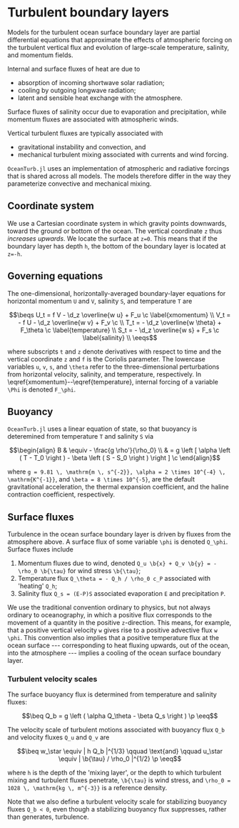 # Turbulent boundary layers

```math
\newcommand{\c}{\, ,}
\newcommand{\p}{\, .}
\newcommand{\d}{\partial}

\newcommand{\r}[1]{\mathrm{#1}}
\newcommand{\b}[1]{\boldsymbol{#1}}

\newcommand{\ee}{\mathrm{e}}

\newcommand{\beq}{\begin{equation}}
\newcommand{\eeq}{\end{equation}}

\newcommand{\beqs}{\begin{gather}}
\newcommand{\eeqs}{\end{gather}}
```

Models for the turbulent ocean surface boundary layer are partial
differential equations that approximate the effects of
atmospheric forcing on the turbulent vertical flux
and evolution of large-scale temperature, salinity, and momentum
fields.

Internal and surface fluxes of heat are due to

* absorption of incoming shortwave solar radiation;
* cooling by outgoing longwave radiation;
* latent and sensible heat exchange with the atmosphere.

Surface fluxes of salinity occur due to evaporation and precipitation,
while momentum fluxes are associated with atmospheric winds.

Vertical turbulent fluxes are typically associated with

* gravitational instability and convection, and
* mechanical turbulent mixing associated with currents and wind forcing.

`OceanTurb.jl` uses
an implementation of atmospheric and radiative forcings that is shared
across all models.
The models therefore differ in the way they
parameterize convective and mechanical mixing.

## Coordinate system

We use a Cartesian coordinate system in which gravity points downwards,
toward the ground or bottom of the ocean. The vertical coordinate ``z``
thus *increases upwards*. We locate the surface at ``z=0``. This means that if
the boundary layer has depth ``h``, the bottom of the boundary layer is
located at ``z=-h``.

## Governing equations

The one-dimensional, horizontally-averaged boundary-layer equations for
horizontal momentum ``U`` and ``V``, salinity ``S``, and
temperature ``T`` are

```math
\beqs
U_t =   f V - \d_z \overline{w u}      + F_u      \c \label{xmomentum} \\
V_t = - f U - \d_z \overline{w v}      + F_v      \c \\
T_t =       - \d_z \overline{w \theta} + F_\theta \c \label{temperature} \\
S_t =       - \d_z \overline{w s}      + F_s      \c \label{salinity} \\
\eeqs
```

where subscripts ``t`` and ``z`` denote derivatives with respect to time
and the vertical coordinate ``z`` and ``f`` is the Coriolis parameter.
The lowercase variables ``u``, ``v``, ``s``, and ``\theta`` refer to the
three-dimensional perturbations from horizontal velocity, salinity, and
temperature, respectively.
In \eqref{xmomentum}--\eqref{temperature}, internal forcing of
a variable ``\Phi`` is denoted ``F_\phi``.

## Buoyancy

`OceanTurb.jl` uses a linear equation of state, so that
buoyancy is deteremined from temperature ``T`` and salinity ``S`` via

```math
\begin{align}
B & \equiv - \frac{g \rho'}{\rho_0} \\
  &     = g \left [ \alpha \left ( T - T_0 \right ) - \beta \left ( S - S_0 \right ) \right ] \c
\end{align}
```

where ``g = 9.81 \, \mathrm{m \, s^{-2}}, \alpha = 2 \times 10^{-4} \, \mathrm{K^{-1}}``, and ``\beta = 8 \times 10^{-5}``,
are the default gravitational acceleration, the thermal expansion coefficient, and the
haline contraction coefficient, respectively.

## Surface fluxes

Turbulence in the ocean surface boundary layer is driven by fluxes from
the atmosphere above.
A surface flux of some variable ``\phi`` is denoted ``Q_\phi``.
Surface fluxes include

1. Momentum fluxes due to wind, denoted ``Q_u \b{x} + Q_v \b{y} = -\rho_0 \b{\tau}`` for wind stress ``\b{\tau}``;
2. Temperature flux ``Q_\theta = - Q_h / \rho_0 c_P`` associated with 'heating' ``Q_h``;
3. Salinity flux ``Q_s = (E-P)S`` associated evaporation ``E`` and precipitation ``P``.

We use the traditional convention ordinary to physics, but not always
ordinary to oceanography, in which a  positive flux corresponds to the
movement of a quantity in the positive ``z``-direction.
This means, for example, that a positive vertical velocity ``w`` gives rise
to a positive advective flux ``w \phi``.
This convention also implies that a positive temperature flux at the ocean surface ---
corresponding to heat fluxing upwards, out of the ocean, into the atmosphere ---
implies a cooling of the ocean surface boundary layer.

### Turbulent velocity scales

The surface buoyancy flux is determined from temperature and
salinity fluxes:

```math
\beq
Q_b = g \left ( \alpha Q_\theta - \beta Q_s \right ) \p
\eeq
```

The velocity scale of turbulent motions associated with
buoyancy flux ``Q_b`` and velocity fluxes ``Q_u`` and
``Q_v`` are

```math
\beq
w_\star \equiv | h Q_b |^{1/3} \qquad \text{and} \qquad u_\star \equiv | \b{\tau} / \rho_0 |^{1/2} \p
\eeq
```

where ``h`` is the depth of the 'mixing layer', or the depth to which
turbulent mixing and turbulent fluxes penetrate, ``\b{\tau}`` is wind stress,
and ``\rho_0 = 1028 \, \mathrm{kg \, m^{-3}}`` is a reference density.

Note that we also define a turbulent velocity scale for
stabilizing buoyancy fluxes ``Q_b < 0``, even though
a stabilizing buoyancy flux suppresses, rather than generates,
turbulence.
